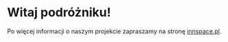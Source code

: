 # Witaj podróżniku!
Po więcej informacji o naszym projekcie zapraszamy na stronę [innspace.pl](www.innspace.pl).
